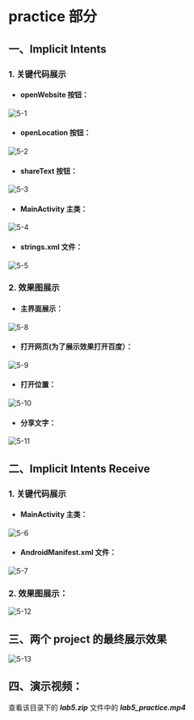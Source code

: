 # practice 部分
>
## 一、Implicit Intents 
>
### 1. 关键代码展示
>
- ####  openWebsite 按钮：
![5-1](https://github.com/IVY-1999/android_1813066/blob/main/image/lab5/1.png)
>
- #### openLocation 按钮：
![5-2](https://github.com/IVY-1999/android_1813066/blob/main/image/lab5/2.png)
>
- #### shareText 按钮：
![5-3](https://github.com/IVY-1999/android_1813066/blob/main/image/lab5/3.png)
>
- #### MainActivity 主类：
![5-4](https://github.com/IVY-1999/android_1813066/blob/main/image/lab5/4.png)
>
- #### strings.xml 文件：
![5-5](https://github.com/IVY-1999/android_1813066/blob/main/image/lab5/5.png)
>
### 2. 效果图展示
>
- #### 主界面展示：
![5-8](https://github.com/IVY-1999/android_1813066/blob/main/image/lab5/8.png)
>
- #### 打开网页(为了展示效果打开百度）：
![5-9](https://github.com/IVY-1999/android_1813066/blob/main/image/lab5/9.png)
>
- #### 打开位置：
![5-10](https://github.com/IVY-1999/android_1813066/blob/main/image/lab5/10.png)
>
- #### 分享文字：
![5-11](https://github.com/IVY-1999/android_1813066/blob/main/image/lab5/11.png)
>
>
>
## 二、Implicit Intents Receive
>
### 1. 关键代码展示
>
- #### MainActivity 主类：
![5-6](https://github.com/IVY-1999/android_1813066/blob/main/image/lab5/6.png)
>
- #### AndroidManifest.xml 文件：
![5-7](https://github.com/IVY-1999/android_1813066/blob/main/image/lab5/7.png)
>
### 2. 效果图展示：
![5-12](https://github.com/IVY-1999/android_1813066/blob/main/image/lab5/12.png)
>
>
## 三、两个 project 的最终展示效果
![5-13](https://github.com/IVY-1999/android_1813066/blob/main/image/lab5/13.jpg)
>
>
## 四、演示视频：
查看该目录下的 ***lab5.zip*** 文件中的 ***lab5_practice.mp4***  

